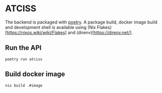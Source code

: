 # ATCISS

The backend is packaged with [poetry](https://python-poetry.org/).
A package build, docker image build and development shell is available
using (Nix Flakes)[https://nixos.wiki/wiki/Flakes] and
(direnv)[https://direnv.net/].

## Run the API

```
poetry run atciss
```

## Build docker image

```
nix build .#image
```
